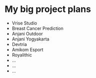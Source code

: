 # My big project plans

- Vrise Studio
- Breast Cancer Prediction
- Anjani Outdoor
- Anjani Yogyakarta
- Devtria
- Amikom Esport
- Royalithic
- ...
- ...
- ...
